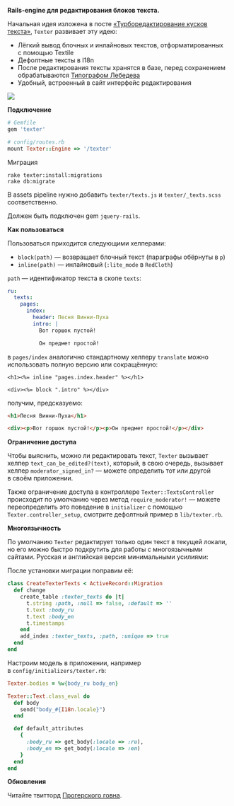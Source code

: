 **Rails-engine для редактирования блоков текста.**

Начальная идея изложена в посте [«Турборедактирование кусков текста»](http://mindscan.msk.ru/programmingshit/edit-pieces-of-text.html), `Texter` развивает эту идею:

* Лёгкий вывод блочных и инлайновых текстов, отформатированных с помощью Textile
* Дефолтные тексты в I18n
* После редактирования тексты хранятся в базе, перед сохранением обрабатываются [Типографом Лебедева](http://www.artlebedev.ru/tools/typograf/)
* Удобный, встроенный в сайт интерфейс редактирования

![](http://cl.ly/image/463H3d2J0R0T/Screen%20Shot%202013-01-02%20at%206.45.09%20PM.png)

**Подключение**

```ruby
# Gemfile
gem 'texter'

# config/routes.rb
mount Texter::Engine => '/texter'
```

Миграция

```shell
rake texter:install:migrations
rake db:migrate
```

В assets pipeline нужно добавить `texter/texts.js` и `texter/_texts.scss` соответственно.

Должен быть подключен gem `jquery-rails`.

**Как пользоваться**

Пользоваться приходится следующими хелперами:

* `block(path)` — возвращает блочный текст (параграфы обёрнуты в `p`)
* `inline(path)` — инлайновый (`:lite_mode` в `RedCloth`)

`path` — идентификатор текста в скопе `texts`:

```yaml
ru:
  texts:
    pages:
      index:
        header: Песня Винни-Пуха
        intro: |
          Вот горшок пустой!

          Он предмет простой!
```

в `pages/index` аналогично стандартному хелперу `translate` можно использовать полную версию или сокращённую:

```erb
<h1><%= inline "pages.index.header" %></h1>

<div><%= block ".intro" %></div>
```

получим, предсказуемо:

```html
<h1>Песня Винни-Пуха</h1>

<div><p>Вот горшок пустой!</p><p>Он предмет простой!</p></div>
```

**Ограничение доступа**

Чтобы выяснить, можно ли редактировать текст, `Texter` вызывает хелпер `text_can_be_edited?(text)`, который, в свою очередь, вызывает хелпер `moderator_signed_in?` — можете определить тот или другой в своём приложении.

Также ограничение доступа в контроллере `Texter::TextsController` происходит по умолчанию через метод `require_moderator!` — можете переопределить это поведение в `initializer` с помощью `Texter.controller_setup`, смотрите дефолтный пример в `lib/texter.rb`.

**Многоязычность**

По умолчанию `Texter` редактирует только один текст в текущей локали, но его можно быстро подкрутить для работы с многоязычными сайтами. Русская и английская версия минимальными усилиями:

После установки миграции поправим её: 

```ruby
class CreateTexterTexts < ActiveRecord::Migration
  def change
    create_table :texter_texts do |t|
      t.string :path, :null => false, :default => ''
      t.text :body_ru
      t.text :body_en
      t.timestamps
    end
    add_index :texter_texts, :path, :unique => true
  end
end
```

Настроим модель в приложении, например в `config/initializers/texter.rb`:

```ruby
Texter.bodies = %w{body_ru body_en}

Texter::Text.class_eval do
  def body
    send("body_#{I18n.locale}")
  end

  def default_attributes
    {
      :body_ru => get_body(:locale => :ru),
      :body_en => get_body(:locale => :en)
    }
  end
end
```

**Обновления**

Читайте твитторд [Прогерского говна](http://twitter.com/programmingshit).
